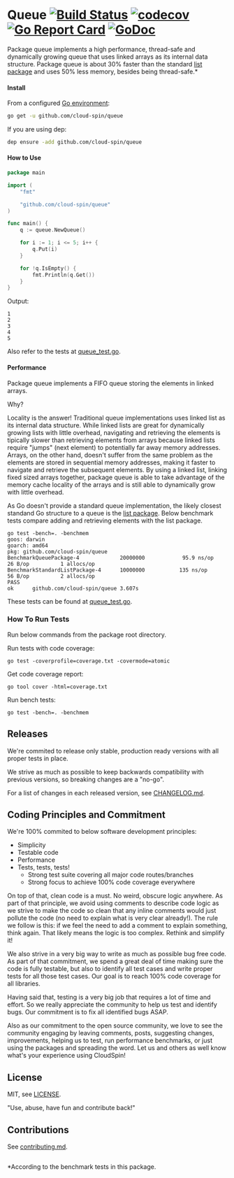 # Queue [![Build Status](https://travis-ci.com/cloud-spin/queue.svg?branch=master)](https://travis-ci.com/cloud-spin/queue) [![codecov](https://codecov.io/gh/cloud-spin/queue/branch/master/graph/badge.svg)](https://codecov.io/gh/cloud-spin/queue) [![Go Report Card](https://goreportcard.com/badge/github.com/cloud-spin/queue)](https://goreportcard.com/report/github.com/cloud-spin/queue)  [![GoDoc](https://godoc.org/github.com/cloud-spin/queue?status.svg)](https://godoc.org/github.com/cloud-spin/queue)

Package queue implements a high performance, thread-safe and dynamically growing queue that uses linked arrays as its internal data structure.
Package queue is about 30% faster than the standard [list package](https://github.com/golang/go/tree/master/src/container/list) and uses 50% less memory, besides being thread-safe.*

#### Install

From a configured [Go environment](https://golang.org/doc/install#testing):
```sh
go get -u github.com/cloud-spin/queue
```

If you are using dep:
```sh
dep ensure -add github.com/cloud-spin/queue
```


#### How to Use

```go
package main

import (
	"fmt"

	"github.com/cloud-spin/queue"
)

func main() {
	q := queue.NewQueue()

	for i := 1; i <= 5; i++ {
		q.Put(i)
	}

	for !q.IsEmpty() {
		fmt.Println(q.Get())
	}
}
```

Output:
```
1
2
3
4
5
```

Also refer to the tests at [queue_test.go](queue_test.go).

#### Performance
Package queue implements a FIFO queue storing the elements in linked arrays.

Why?

Locality is the answer! Traditional queue implementations uses linked list as its internal data structure.
While linked lists are great for dynamically growing lists with little overhead, navigating and retrieving the elements
is tipically slower than retrieving elements from arrays because linked lists require "jumps" (next element) to potentially far away memory addresses. Arrays, on the other hand, doesn't suffer from the same problem as the elements are stored in sequential memory addresses, making it faster to navigate and retrieve the subsequent elements. By using a linked list, linking fixed sized arrays together, package queue is able to take advantage of the memory cache locality of the arrays and is still able to dynamically grow with little overhead.

As Go doesn't provide a standard queue implementation, the likely closest standand Go structure to a queue is the [list package](https://github.com/golang/go/tree/master/src/container/list). Below benchmark tests compare adding and retrieving elements with the list package.

```
go test -bench=. -benchmem
goos: darwin
goarch: amd64
pkg: github.com/cloud-spin/queue
BenchmarkQueuePackage-4          	20000000	        95.9 ns/op	      26 B/op	       1 allocs/op
BenchmarkStandardListPackage-4   	10000000	       135 ns/op	      56 B/op	       2 allocs/op
PASS
ok  	github.com/cloud-spin/queue	3.607s
```

These tests can be found at [queue_test.go](queue_test.go).

### How To Run Tests
Run below commands from the package root directory.

Run tests with code coverage:
```
go test -coverprofile=coverage.txt -covermode=atomic
```

Get code coverage report:
```
go tool cover -html=coverage.txt
```

Run bench tests:
```
go test -bench=. -benchmem
```


## Releases
We're commited to release only stable, production ready versions with all proper tests in place.

We strive as much as possible to keep backwards compatibility with previous versions, so breaking changes are a "no-go".

For a list of changes in each released version, see [CHANGELOG.md](CHANGELOG.md).


## Coding Principles and Commitment

We're 100% commited to below software development principles:

- Simplicity
- Testable code
- Performance
- Tests, tests, tests!
	- Strong test suite covering all major code routes/branches
	- Strong focus to achieve 100% code coverage everywhere

On top of that, clean code is a must. No weird, obscure logic anywhere. As part of that principle, we avoid using comments to describe code logic as we strive to make the code so clean that any inline comments would just pollute the code (no need to explain what is very clear already!). The rule we follow is this: if we feel the need to add a comment to explain something, think again. That likely means the logic is too complex. Rethink and simplify it!

We also strive in a very big way to write as much as possible bug free code. As part of that commitment, we spend a great deal of time making sure the code is fully testable, but also to identify all test cases and write proper tests for all those test cases. Our goal is to reach 100% code coverage for all libraries.

Having said that, testing is a very big job that requires a lot of time and effort. So we really appreciate the community to help us test and identify bugs. Our commitment is to fix all identified bugs ASAP.

Also as our commitment to the open source community, we love to see the community engaging by leaving comments, posts, suggesting changes, improvements, helping us to test, run performance benchmarks, or just using the packages and spreading the word. Let us and others as well know what's your experience using CloudSpin!


## License
MIT, see [LICENSE](LICENSE).

"Use, abuse, have fun and contribute back!"


## Contributions
See [contributing.md](https://github.com/cloud-spin/docs/blob/master/contributing.md).


##

*According to the benchmark tests in this package.
